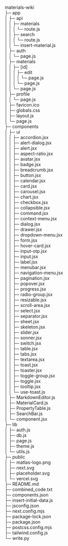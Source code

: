 materials-wiki                
├─ app                        
│  ├─ api                     
│  │  ├─ materials            
│  │  │  └─ route.js          
│  │  ├─ search               
│  │  │  └─ route.js          
│  │  └─ insert-material.js   
│  ├─ auth                    
│  │  └─ page.js              
│  ├─ materials               
│  │  ├─ [id]                 
│  │  │  ├─ edit              
│  │  │  │  └─ page.js        
│  │  │  └─ page.js           
│  │  └─ page.js              
│  ├─ profile                 
│  │  └─ page.js              
│  ├─ favicon.ico             
│  ├─ globals.css             
│  ├─ layout.js               
│  └─ page.js                 
├─ components                 
│  ├─ ui                      
│  │  ├─ accordion.jsx        
│  │  ├─ alert-dialog.jsx     
│  │  ├─ alert.jsx            
│  │  ├─ aspect-ratio.jsx     
│  │  ├─ avatar.jsx           
│  │  ├─ badge.jsx            
│  │  ├─ breadcrumb.jsx       
│  │  ├─ button.jsx           
│  │  ├─ calendar.jsx         
│  │  ├─ card.jsx             
│  │  ├─ carousel.jsx         
│  │  ├─ chart.jsx            
│  │  ├─ checkbox.jsx         
│  │  ├─ collapsible.jsx      
│  │  ├─ command.jsx          
│  │  ├─ context-menu.jsx     
│  │  ├─ dialog.jsx           
│  │  ├─ drawer.jsx           
│  │  ├─ dropdown-menu.jsx    
│  │  ├─ form.jsx             
│  │  ├─ hover-card.jsx       
│  │  ├─ input-otp.jsx        
│  │  ├─ input.jsx            
│  │  ├─ label.jsx            
│  │  ├─ menubar.jsx          
│  │  ├─ navigation-menu.jsx  
│  │  ├─ pagination.jsx       
│  │  ├─ popover.jsx          
│  │  ├─ progress.jsx         
│  │  ├─ radio-group.jsx      
│  │  ├─ resizable.jsx        
│  │  ├─ scroll-area.jsx      
│  │  ├─ select.jsx           
│  │  ├─ separator.jsx        
│  │  ├─ sheet.jsx            
│  │  ├─ skeleton.jsx         
│  │  ├─ slider.jsx           
│  │  ├─ sonner.jsx           
│  │  ├─ switch.jsx           
│  │  ├─ table.jsx            
│  │  ├─ tabs.jsx             
│  │  ├─ textarea.jsx         
│  │  ├─ toast.jsx            
│  │  ├─ toaster.jsx          
│  │  ├─ toggle-group.jsx     
│  │  ├─ toggle.jsx           
│  │  ├─ tooltip.jsx          
│  │  └─ use-toast.js         
│  ├─ MarkdownEditor.js       
│  ├─ MaterialCard.js         
│  ├─ PropertyTable.js        
│  ├─ SearchBar.js            
│  └─ component.jsx           
├─ lib                        
│  ├─ auth.js                 
│  ├─ db.js                   
│  ├─ page.js                 
│  ├─ theme.js                
│  └─ utils.js                
├─ public                     
│  ├─ matlas-logo.png         
│  ├─ next.svg                
│  ├─ placeholder.svg         
│  └─ vercel.svg              
├─ README.md                  
├─ combined_code.txt          
├─ components.json            
├─ insert-initial-data.js     
├─ jsconfig.json              
├─ next.config.mjs            
├─ package-lock.json          
├─ package.json               
├─ postcss.config.mjs         
├─ tailwind.config.js         
└─ write.py                   
